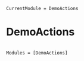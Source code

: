 ```@meta
CurrentModule = DemoActions
```

# DemoActions

```@index
```

```@autodocs
Modules = [DemoActions]
```